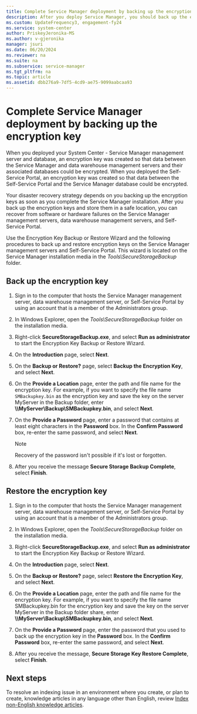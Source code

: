 ```yaml
---
title: Complete Service Manager deployment by backing up the encryption key
description: After you deploy Service Manager, you should back up the encryption key to help prepare for disaster recovery.
ms.custom: UpdateFrequency3, engagement-fy24
ms.service: system-center
author: PriskeyJeronika-MS
ms.author: v-gjeronika
manager: jsuri
ms.date: 06/20/2024
ms.reviewer: na
ms.suite: na
ms.subservice: service-manager
ms.tgt_pltfrm: na
ms.topic: article
ms.assetid: dbb276a9-7df5-4cd9-ae75-9099aabcaa93
---
```


# Complete Service Manager deployment by backing up the encryption key



When you deployed your System Center - Service Manager management server and database, an encryption key was created so that data between the Service Manager and data warehouse management servers and their associated databases could be encrypted. When you deployed the Self-Service Portal, an encryption key was created so that data between the Self-Service Portal and the Service Manager database could be encrypted.  

Your disaster recovery strategy depends on you backing up the encryption keys as soon as you complete the Service Manager installation. After you back up the encryption keys and store them in a safe location, you can recover from software or hardware failures on the Service Manager management servers, data warehouse management servers, and Self-Service Portal.  

Use the Encryption Key Backup or Restore Wizard and the following procedures to back up and restore encryption keys on the Service Manager management servers and Self-Service Portal. This wizard is located on the Service Manager installation media in the *Tools\\SecureStorageBackup* folder.  

## Back up the encryption key  

1. Sign in to the computer that hosts the Service Manager management server, data warehouse management server, or Self-Service Portal by using an account that is a member of the Administrators group.  

2. In Windows Explorer, open the *Tools\\SecureStorageBackup* folder on the installation media.  

3. Right\-click **SecureStorageBackup.exe**, and select **Run as administrator** to start the Encryption Key Backup or Restore Wizard.  

4. On the **Introduction** page, select **Next**.  

5. On the **Backup or Restore?** page, select **Backup the Encryption Key**, and select **Next**.  

6. On the **Provide a Location** page, enter the path and file name for the encryption key. 
     For example, if you want to specify the file name `SMBackupkey.bin` as the encryption key and save the key on the server MyServer in the Backup folder, enter **\\\\MyServer\\Backup\\SMBackupkey.bin**, and select **Next**.  

7. On the **Provide a Password** page, enter a password that contains at least eight characters in the **Password** box. In the **Confirm Password** box, re-enter the same password, and select **Next**.  

    > [!NOTE]  
    > Recovery of the password isn't possible if it's lost or forgotten.  

8. After you receive the message **Secure Storage Backup Complete**, select **Finish**.  

## Restore the encryption key  

1. Sign in to the computer that hosts the Service Manager management server, data warehouse management server, or Self-Service Portal by using an account that is a member of the Administrators group.  

2. In Windows Explorer, open the *Tools\\SecureStorageBackup* folder on the installation media.  

3. Right-click **SecureStorageBackup.exe**, and select **Run as administrator** to start the Encryption Key Backup or Restore Wizard.  

4. On the **Introduction** page, select **Next**.  

5. On the **Backup or Restore?** page, select **Restore the Encryption Key**, and select **Next**.

6. On the **Provide a Location** page, enter the path and file name for the encryption key. 
     For example, if you want to specify the file name SMBackupkey.bin for the encryption key and save the key on the server MyServer in the Backup folder share, enter **\\\\MyServer\\Backup\\SMBackupkey.bin**, and select **Next**.  

7. On the **Provide a Password** page, enter the password that you used to back up the encryption key in the **Password** box. In the **Confirm Password** box, re-enter the same password, and select **Next**.  

8. After you receive the message, **Secure Storage Key Restore Complete**, select **Finish**.

## Next steps

To resolve an indexing issue in an environment where you create, or plan to create, knowledge articles in any language other than English, review [Index non-English knowledge articles](non-eng-articles.md).
